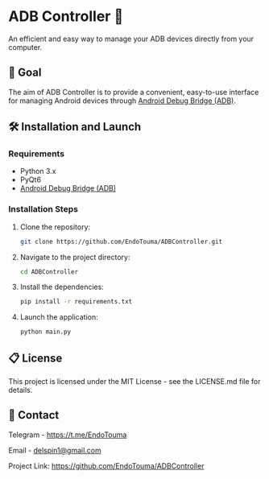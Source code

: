 # ADB Controller 🚀

An efficient and easy way to manage your ADB devices directly from your computer.

## 🎯 Goal

The aim of ADB Controller is to provide a convenient, easy-to-use interface for managing Android devices through [Android Debug Bridge (ADB)](https://developer.android.com/studio/command-line/adb).

## 🛠️ Installation and Launch

### Requirements

- Python 3.x
- PyQt6
- [Android Debug Bridge (ADB)](https://developer.android.com/studio/releases/platform-tools)

### Installation Steps

1. Clone the repository:
   ```sh
   git clone https://github.com/EndoTouma/ADBController.git
   
2. Navigate to the project directory:
    ```sh
    cd ADBController
   
3. Install the dependencies:
    ```sh
   pip install -r requirements.txt
   
4. Launch the application:
    ```sh
   python main.py
   
## 📋 License
This project is licensed under the MIT License - see the LICENSE.md file for details.

## 📧 Contact
Telegram - https://t.me/EndoTouma

Email - delspin1@gmail.com

Project Link: https://github.com/EndoTouma/ADBController
